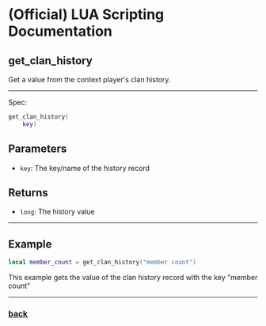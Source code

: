
# (Official) LUA Scripting Documentation

## get_clan_history

Get a value from the context player's clan history.

___

Spec:

```lua
get_clan_history(
	key)
```

## Parameters

- `key`: The key/name of the history record

## Returns

- `long`: The history value

___

## Example

```lua
local member_count = get_clan_history("member count")
```

This example gets the value of the clan history record with the key "member count"

___

### [back](../history)
